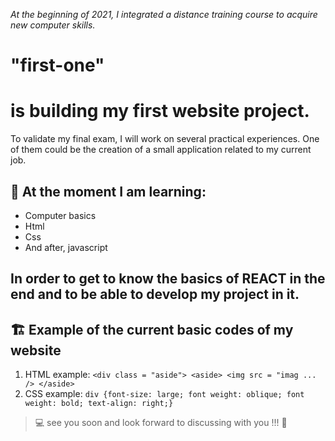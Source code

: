 _At the beginning of 2021, I integrated a distance training course to acquire new computer skills._

"first-one"
===========
# is building my first website project.

To validate my final exam, I will work on several practical experiences. One of them could be the creation of a small application related to my current job.


👀 At the moment I am learning:
--------------------------------
* Computer basics
* Html
* Css
* And after, javascript

## In order to get to know the basics of REACT in the end and to be able to develop my project in it.


🏗️ Example of the current basic codes of my website
--------------------------------------------------------
1. HTML example: `<div class = "aside"> <aside> <img src = "imag ... /> </aside>`
2. CSS example: `div {font-size: large; font weight: oblique; font weight: bold; text-align: right;}`

> 💻 see you soon and look forward to discussing with you !!! 🤘

<!---
*tipio/first-one* is a ✨ special ✨ repository because its `README.md` (this file) appears on your GitHub profile.
You can click the Preview link to take a look at your changes.
--->
